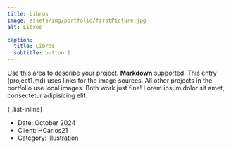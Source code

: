 ```yaml
---
title: Libros 
image: assets/img/portfolio/firstPicture.jpg
alt: Libros

caption:
  title: Libros
  subtitle: button 1
---
```

Use this area to describe your project. **Markdown** supported. This entry (project1.md) uses links for the image sources. All other projects in the portfolio use local images. Both work just fine! Lorem ipsum dolor sit amet, consectetur adipisicing elit. 

{:.list-inline}
- Date: October 2024
- Client: HCarlos21
- Category: Illustration

